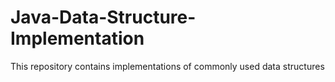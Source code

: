 # Java-Data-Structure-Implementation
This repository contains implementations of commonly used data structures
